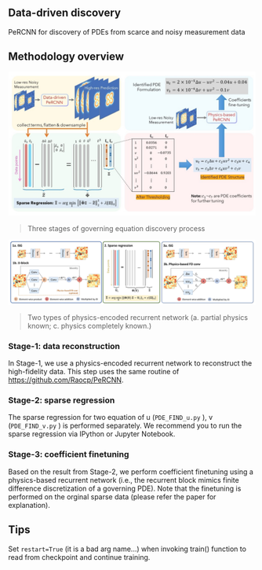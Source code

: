 ## Data-driven discovery

PeRCNN for discovery of PDEs from scarce and noisy measurement data


## Methodology overview

![](https://github.com/Raocp/Discover-PDE-with-Noisy-Scarce-Data/blob/main/Gallery/Slide2.JPG)

> Three stages of governing equation discovery process


![](https://github.com/Raocp/Discover-PDE-with-Noisy-Scarce-Data/blob/main/Gallery/Slide3.JPG)

> Two types of physics-encoded recurrent network (a. partial physics known; c. physics completely known.)

### Stage-1: data reconstruction

In Stage-1, we use a physics-encoded recurrent network to reconstruct the high-fidelity data. This step uses the same routine of https://github.com/Raocp/PeRCNN. 

### Stage-2: sparse regression

The sparse regression for two equation of u (`PDE_FIND_u.py` ), v (`PDE_FIND_v.py` ) is performed separately. We recommend you to run the sparse regression via IPython or Jupyter Notebook.

### Stage-3: coefficient finetuning

Based on the result from Stage-2, we perform coefficient finetuning using a physics-based recurrent network (i.e., the recurrent block mimics finite difference discretization of a governing PDE). Note that the finetuning is performed on the orginal sparse data (please refer the paper for explanation). 

## Tips

Set `restart=True` (it is a bad arg name...) when invoking train() function to read from checkpoint and continue training. 
